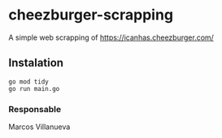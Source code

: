 # cheezburger-scrapping

A simple web scrapping of https://icanhas.cheezburger.com/

## Instalation
````
go mod tidy
go run main.go
````

### Responsable

Marcos Villanueva